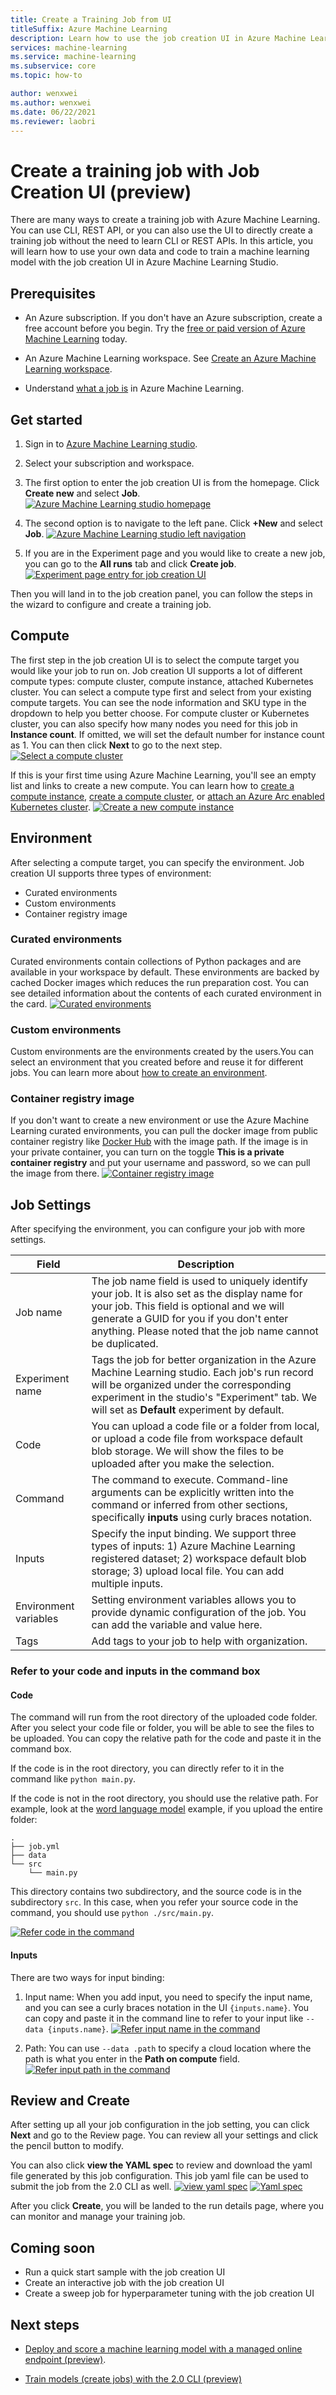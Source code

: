 ```yaml
---
title: Create a Training Job from UI
titleSuffix: Azure Machine Learning
description: Learn how to use the job creation UI in Azure Machine Learning Studio to create a training job. 
services: machine-learning
ms.service: machine-learning
ms.subservice: core
ms.topic: how-to

author: wenxwei
ms.author: wenxwei
ms.date: 06/22/2021
ms.reviewer: laobri
---
```


# Create a training job with Job Creation UI (preview)

There are many ways to create a training job with Azure Machine Learning. You can use CLI, REST API, or you can also use the UI to directly create a training job without the need to learn CLI or REST APIs. In this article, you will learn how to use your own data and code to train a machine learning model with the job creation UI in Azure Machine Learning Studio.

## Prerequisites

* An Azure subscription. If you don't have an Azure subscription, create a free account before you begin. Try the [free or paid version of Azure Machine Learning](https://aka.ms/AMLFree) today.

* An Azure Machine Learning workspace. See [Create an Azure Machine Learning workspace](how-to-manage-workspace.md). 

* Understand [what a job is](https://docs.microsoft.com/en-us/azure/machine-learning/how-to-train-cli#introducing-jobs) in Azure Machine Learning. 

## Get started
1. Sign in to [Azure Machine Learning studio](https://ml.azure.com). 

1. Select your subscription and workspace.
 
1. The first option to enter the job creation UI is from the homepage. Click **Create new** and select **Job**. 
[![Azure Machine Learning studio homepage](media/how-to-train-with-ui/home-entry.png)](media/how-to-train-with-ui/home-entry.png)

1. The second option is to navigate to the left pane. Click **+New** and select **Job**. 
[![Azure Machine Learning studio left navigation](media/how-to-train-with-ui/left-nav-entry.png)](media/how-to-train-with-ui/left-nav-entry.png)

1. If you are in the Experiment page and you would like to create a new job, you can go to the **All runs** tab and click **Create job**. 
[![Experiment page entry for job creation UI](media/how-to-train-with-ui/experiment-entry.png)](media/how-to-train-with-ui/experiment-entry.png)

Then you will land in to the job creation panel, you can follow the steps in the wizard to configure and create a training job. 

## Compute
The first step in the job creation UI is to select the compute target you would like your job to run on. Job creation UI supports a lot of different compute types: compute cluster, compute instance, attached Kubernetes cluster. You can select a compute type first and select from your existing compute targets. You can see the node information and SKU type in the dropdown to help you better choose. For compute cluster or Kubernetes cluster, you can also specify how many nodes you need for this job in **Instance count**. If omitted, we will set the default number for instance count as 1. You can then click **Next** to go to the next step. 
 [![Select a compute cluster](media/how-to-train-with-ui/compute-cluster.png)](media/how-to-train-with-ui/compute-cluster.png)

If this is your first time using Azure Machine Learning, you'll see an empty list and links to create a new compute. You can learn how to [create a compute instance](how-to-create-manage-compute-instance.md), [create a compute cluster](how-to-create-attach-compute-cluster.md), or [attach an Azure Arc enabled Kubernetes cluster](how-to-attach-arc-kubernetes.md). 
 [![Create a new compute instance](media/how-to-train-with-ui/create-new-compute.png)](media/how-to-train-with-ui/create-new-compute.png)

## Environment
After selecting a compute target, you can specify the environment. Job creation UI supports three types of environment:
* Curated environments
* Custom environments
* Container registry image 
### Curated environments
Curated environments contain collections of Python packages and are available in your workspace by default. These environments are backed by cached Docker images which reduces the run preparation cost. You can see detailed information about the contents of each curated environment in the card.
 [![Curated environments](media/how-to-train-with-ui/curated-env.png)](media/how-to-train-with-ui/curated-env.png)

### Custom environments
Custom environments are the environments created by the users.You can select an environment that you created before and reuse it for different jobs. You can learn more about [how to create an environment](https://docs.microsoft.com/en-us/azure/machine-learning/how-to-manage-environments-in-studio#create-an-environment). 

### Container registry image
If you don't want to create a new environment or use the Azure Machine Learning curated environments, you can pull the docker image from public container registry like [Docker Hub](https://hub.docker.com/) with the image path. If the image is in your private container, you can turn on the toggle **This is a private container registry** and put your username and password, so we can pull the image from there. 
[![Container registry image](media/how-to-train-with-ui/container-registry-image.png)](media/how-to-train-with-ui/container-registry-image.png)

## Job Settings
After specifying the environment, you can configure your job with more settings. 

|Field| Description|
|------| ------|
|Job name| The job name field is used to uniquely identify your job. It is also set as the display name for your job. This field is optional and we will generate a GUID for you if you don't enter anything. Please noted that the job name cannot be duplicated.|
|Experiment name| Tags the job for better organization in the Azure Machine Learning studio. Each job's run record will be organized under the corresponding experiment in the studio's "Experiment" tab. We will set as **Default** experiment by default.|
|Code| You can upload a code file or a folder from local, or upload a code file from workspace default blob storage. We will show the files to be uploaded after you make the selection. |
|Command| The command to execute. Command-line arguments can be explicitly written into the command or inferred from other sections, specifically **inputs** using curly braces notation.|
|Inputs| Specify the input binding. We support three types of inputs: 1) Azure Machine Learning registered dataset; 2) workspace default blob storage; 3) upload local file. You can add multiple inputs. |
|Environment variables| Setting environment variables allows you to provide dynamic configuration of the job. You can add the variable and value here.|
|Tags| Add tags to your job to help with organization.|

### Refer to your code and inputs in the command box
#### Code
The command will run from the root directory of the uploaded code folder. After you select your code file or folder, you will be able to see the files to be uploaded. You can copy the relative path for the code and paste it in the command box. 

If the code is in the root directory, you can directly refer to it in the command like `python main.py`.

If the code is not in the root directory, you should use the relative path. For example, look at the [word language model](https://github.com/Azure/azureml-examples/tree/main/cli/jobs/train/pytorch/word-language-model) example, if you upload the entire folder:

```tree
.
├── job.yml
├── data
└── src
    └── main.py
```
This directory contains two subdirectory, and the source code is in the subdirectory `src`. In this case, when you refer your source code in the command, you should use `python ./src/main.py`.

[![Refer code in the command](media/how-to-train-with-ui/code-command.png)](media/how-to-train-with-ui/code-command.png)

#### Inputs
There are two ways for input binding: 
1. Input name: When you add input, you need to specify the input name, and you can see a curly braces notation in the UI `{inputs.name}`. You can copy and paste it in the command line to refer to your input like `--data {inputs.name}`. 
[![Refer input name in the command](media/how-to-train-with-ui/input-command-name.png)](media/how-to-train-with-ui/input-command-name.png)

1. Path: You can use `--data .path` to specify a cloud location where the path is what you enter in the **Path on compute** field. 
[![Refer input path in the command](media/how-to-train-with-ui/input-command-path.png)](media/how-to-train-with-ui/input-command-path.png)

## Review and Create 
After setting up all your job configuration in the job setting, you can click **Next** and go to the Review page. You can review all your settings and click the pencil button to modify. 

You can also click **view the YAML spec** to review and download the yaml file generated by this job configuration. This job yaml file can be used to submit the job from the 2.0 CLI as well. 
[![view yaml spec](media/how-to-train-with-ui/view-yaml.png)](media/how-to-train-with-ui/view-yaml.png)
[![Yaml spec](media/how-to-train-with-ui/yaml-spec.png)](media/how-to-train-with-ui/yaml-spec.png)

After you click **Create**, you will be landed to the run details page, where you can monitor and manage your training job. 

## Coming soon
* Run a quick start sample with the job creation UI
* Create an interactive job with the job creation UI
* Create a sweep job for hyperparameter tuning with the job creation UI

## Next steps

* [Deploy and score a machine learning model with a managed online endpoint (preview)](how-to-deploy-managed-online-endpoints.md).

* [Train models (create jobs) with the 2.0 CLI (preview)](how-to-train-cli.md)
